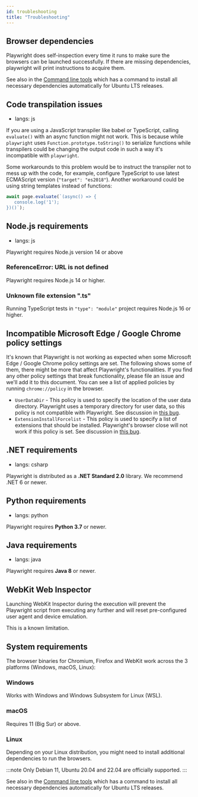 ```yaml
---
id: troubleshooting
title: "Troubleshooting"
---
```


## Browser dependencies

Playwright does self-inspection every time it runs to make sure the browsers can be launched successfully. If there are missing
dependencies, playwright will print instructions to acquire them.

See also in the [Command line tools](./cli.md#install-system-dependencies)
which has a command to install all necessary dependencies automatically for Ubuntu
LTS releases.

## Code transpilation issues
* langs: js

If you are using a JavaScript transpiler like babel or TypeScript, calling `evaluate()` with an async function might not work. This is because while `playwright` uses `Function.prototype.toString()` to serialize functions while transpilers could be changing the output code in such a way it's incompatible with `playwright`.

Some workarounds to this problem would be to instruct the transpiler not to mess up with the code, for example, configure TypeScript to use latest ECMAScript version (`"target": "es2018"`). Another workaround could be using string templates instead of functions:

```js
await page.evaluate(`(async() => {
   console.log('1');
})()`);
```

## Node.js requirements
* langs: js

Playwright requires Node.js version 14 or above

### ReferenceError: URL is not defined

Playwright requires Node.js 14 or higher.

### Unknown file extension ".ts"

Running TypeScript tests in `"type": "module"` project requires Node.js 16 or higher.

## Incompatible Microsoft Edge / Google Chrome policy settings

It's known that Playwright is not working as expected when some Microsoft Edge / Google Chrome policy settings are set. The following shows some of them, there might be more that affect Playwright's functionalities. If you find any other policy settings that break functionality, please file an issue and we'll add it to this document. You can see a list of applied policies by running `chrome://policy` in the browser.

- `UserDataDir` - This policy is used to specify the location of the user data directory. Playwright uses a temporary directory for user data, so this policy is not compatible with Playwright. See discussion in [this bug](https://github.com/microsoft/playwright/issues/17448).
- `ExtensionInstallForcelist` - This policy is used to specify a list of extensions that should be installed. Playwright's browser close will not work if this policy is set. See discussion in [this bug](https://github.com/microsoft/playwright/issues/17299).

## .NET requirements
* langs: csharp

Playwright is distributed as a **.NET Standard 2.0** library. We recommend .NET 6 or newer.

## Python requirements
* langs: python

Playwright requires **Python 3.7** or newer.

## Java requirements
* langs: java

Playwright requires **Java 8** or newer. 

## WebKit Web Inspector

Launching WebKit Inspector during the execution will prevent the Playwright script from executing any further and
will reset pre-configured user agent and device emulation.

This is a known limitation.

## System requirements

The browser binaries for Chromium, Firefox and WebKit work across the 3 platforms (Windows, macOS, Linux):

### Windows

Works with Windows and Windows Subsystem for Linux (WSL).

### macOS

Requires 11 (Big Sur) or above.

### Linux

Depending on your Linux distribution, you might need to install additional
dependencies to run the browsers.

:::note
Only Debian 11, Ubuntu 20.04 and 22.04 are officially supported.
:::

See also in the [Command line tools](./cli.md#install-system-dependencies)
which has a command to install all necessary dependencies automatically for Ubuntu
LTS releases.

